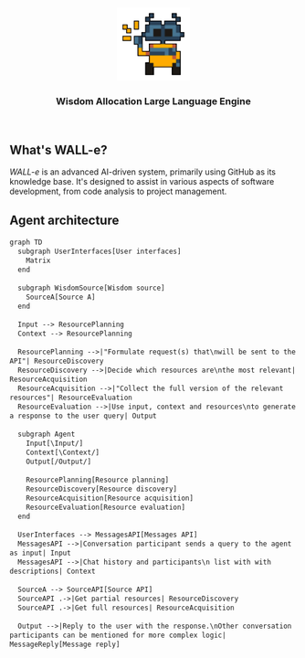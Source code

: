 <div align="center">
  <img src="./misc/readme/wall-e.png" height="128px" width="128px" />
</div>

<div align="center">
  <h3>Wisdom Allocation Large Language Engine</h3>
</div>

<br/>

## What's WALL-e?

*WALL-e* is an advanced AI-driven system, primarily using GitHub as its knowledge base. It's designed to assist in various aspects of software development, from code analysis to project management.

## Agent architecture

```mermaid
graph TD
  subgraph UserInterfaces[User interfaces]
    Matrix
  end

  subgraph WisdomSource[Wisdom source]
    SourceA[Source A]
  end

  Input --> ResourcePlanning
  Context --> ResourcePlanning

  ResourcePlanning -->|"Formulate request(s) that\nwill be sent to the API"| ResourceDiscovery
  ResourceDiscovery -->|Decide which resources are\nthe most relevant| ResourceAcquisition
  ResourceAcquisition -->|"Collect the full version of the relevant resources"| ResourceEvaluation
  ResourceEvaluation -->|Use input, context and resources\nto generate a response to the user query| Output

  subgraph Agent
    Input[\Input/]
    Context[\Context/]
    Output[/Output/]

    ResourcePlanning[Resource planning]
    ResourceDiscovery[Resource discovery]
    ResourceAcquisition[Resource acquisition]
    ResourceEvaluation[Resource evaluation]
  end

  UserInterfaces --> MessagesAPI[Messages API]
  MessagesAPI -->|Conversation participant sends a query to the agent as input| Input
  MessagesAPI -->|Chat history and participants\n list with with descriptions| Context

  SourceA --> SourceAPI[Source API]
  SourceAPI .->|Get partial resources| ResourceDiscovery
  SourceAPI .->|Get full resources| ResourceAcquisition

  Output -->|Reply to the user with the response.\nOther conversation participants can be mentioned for more complex logic| MessageReply[Message reply]
```
